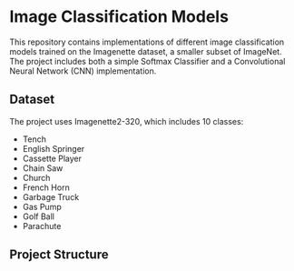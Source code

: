 # Image Classification Models

This repository contains implementations of different image classification models trained on the Imagenette dataset, a smaller subset of ImageNet. The project includes both a simple Softmax Classifier and a Convolutional Neural Network (CNN) implementation.

## Dataset
The project uses Imagenette2-320, which includes 10 classes:
- Tench
- English Springer
- Cassette Player
- Chain Saw
- Church
- French Horn
- Garbage Truck
- Gas Pump
- Golf Ball
- Parachute

## Project Structure
